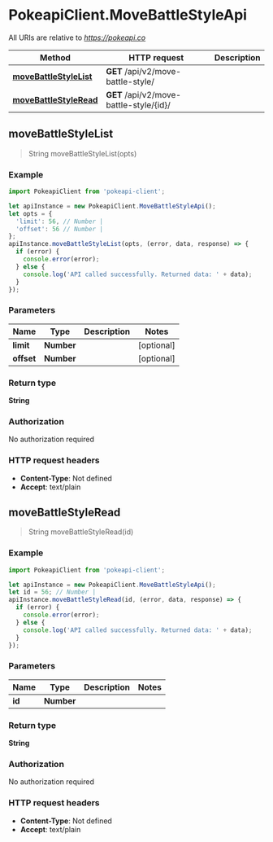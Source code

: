 # PokeapiClient.MoveBattleStyleApi

All URIs are relative to *https://pokeapi.co*

Method | HTTP request | Description
------------- | ------------- | -------------
[**moveBattleStyleList**](MoveBattleStyleApi.md#moveBattleStyleList) | **GET** /api/v2/move-battle-style/ | 
[**moveBattleStyleRead**](MoveBattleStyleApi.md#moveBattleStyleRead) | **GET** /api/v2/move-battle-style/{id}/ | 



## moveBattleStyleList

> String moveBattleStyleList(opts)



### Example

```javascript
import PokeapiClient from 'pokeapi-client';

let apiInstance = new PokeapiClient.MoveBattleStyleApi();
let opts = {
  'limit': 56, // Number | 
  'offset': 56 // Number | 
};
apiInstance.moveBattleStyleList(opts, (error, data, response) => {
  if (error) {
    console.error(error);
  } else {
    console.log('API called successfully. Returned data: ' + data);
  }
});
```

### Parameters


Name | Type | Description  | Notes
------------- | ------------- | ------------- | -------------
 **limit** | **Number**|  | [optional] 
 **offset** | **Number**|  | [optional] 

### Return type

**String**

### Authorization

No authorization required

### HTTP request headers

- **Content-Type**: Not defined
- **Accept**: text/plain


## moveBattleStyleRead

> String moveBattleStyleRead(id)



### Example

```javascript
import PokeapiClient from 'pokeapi-client';

let apiInstance = new PokeapiClient.MoveBattleStyleApi();
let id = 56; // Number | 
apiInstance.moveBattleStyleRead(id, (error, data, response) => {
  if (error) {
    console.error(error);
  } else {
    console.log('API called successfully. Returned data: ' + data);
  }
});
```

### Parameters


Name | Type | Description  | Notes
------------- | ------------- | ------------- | -------------
 **id** | **Number**|  | 

### Return type

**String**

### Authorization

No authorization required

### HTTP request headers

- **Content-Type**: Not defined
- **Accept**: text/plain

